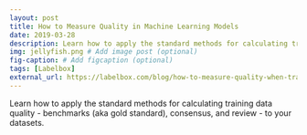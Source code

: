 ```yaml
---
layout: post
title: How to Measure Quality in Machine Learning Models
date: 2019-03-28
description: Learn how to apply the standard methods for calculating training data quality - benchmarks (aka gold standard), consensus, and review - to your datasets. # Add post description (optional)
img: jellyfish.png # Add image post (optional)
fig-caption: # Add figcaption (optional)
tags: [Labelbox]
external_url: https://labelbox.com/blog/how-to-measure-quality-when-training-machine-learning-models/
---
```

Learn how to apply the standard methods for calculating training data quality - benchmarks (aka gold standard), consensus, and review - to your datasets.
